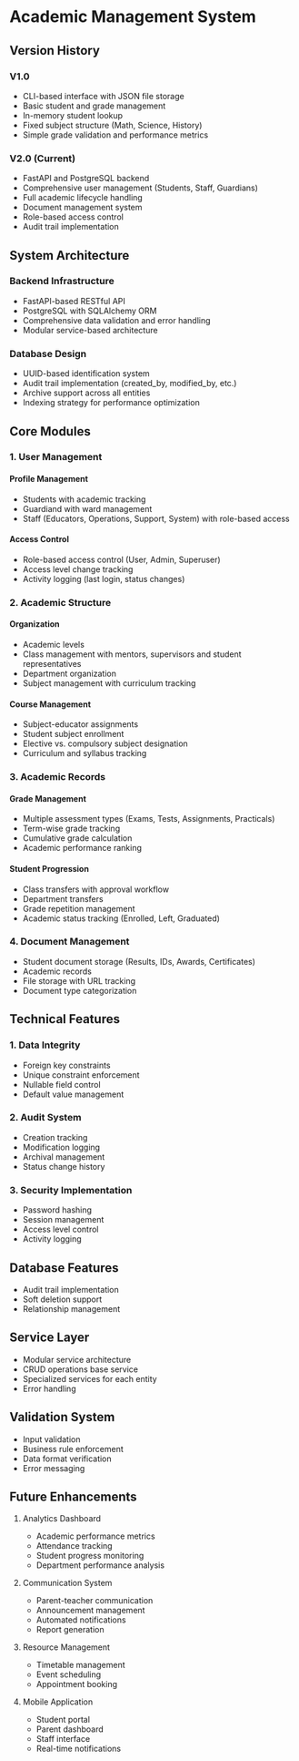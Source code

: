 # Academic Management System

## Version History

### V1.0
- CLI-based interface with JSON file storage
- Basic student and grade management
- In-memory student lookup
- Fixed subject structure (Math, Science, History)
- Simple grade validation and performance metrics

### V2.0 (Current)
- FastAPI and PostgreSQL backend
- Comprehensive user management (Students, Staff, Guardians)
- Full academic lifecycle handling
- Document management system
- Role-based access control
- Audit trail implementation

## System Architecture

### Backend Infrastructure
- FastAPI-based RESTful API
- PostgreSQL with SQLAlchemy ORM
- Comprehensive data validation and error handling
- Modular service-based architecture

### Database Design
- UUID-based identification system
- Audit trail implementation (created_by, modified_by, etc.)
- Archive support across all entities
- Indexing strategy for performance optimization

## Core Modules

### 1. User Management
#### Profile Management
- Students with academic tracking
- Guardiand with ward management
- Staff (Educators, Operations, Support, System) with role-based access

#### Access Control
- Role-based access control (User, Admin, Superuser)
- Access level change tracking
- Activity logging (last login, status changes)

### 2. Academic Structure
#### Organization
- Academic levels 
- Class management with mentors, supervisors and student representatives
- Department organization
- Subject management with curriculum tracking

#### Course Management
- Subject-educator assignments
- Student subject enrollment
- Elective vs. compulsory subject designation
- Curriculum and syllabus tracking

### 3. Academic Records
#### Grade Management
- Multiple assessment types (Exams, Tests, Assignments, Practicals)
- Term-wise grade tracking
- Cumulative grade calculation
- Academic performance ranking

#### Student Progression
- Class transfers with approval workflow
- Department transfers
- Grade repetition management
- Academic status tracking (Enrolled, Left, Graduated)

### 4. Document Management
- Student document storage (Results, IDs, Awards, Certificates)
- Academic records
- File storage with URL tracking
- Document type categorization

## Technical Features

### 1. Data Integrity
- Foreign key constraints
- Unique constraint enforcement
- Nullable field control
- Default value management

### 2. Audit System
- Creation tracking
- Modification logging
- Archival management
- Status change history

### 3. Security Implementation
- Password hashing
- Session management
- Access level control
- Activity logging

## Database Features
- Audit trail implementation
- Soft deletion support
- Relationship management

## Service Layer
- Modular service architecture
- CRUD operations base service
- Specialized services for each entity
- Error handling

## Validation System
- Input validation
- Business rule enforcement
- Data format verification
- Error messaging

## Future Enhancements
1. Analytics Dashboard
   - Academic performance metrics
   - Attendance tracking
   - Student progress monitoring
   - Department performance analysis

2. Communication System
   - Parent-teacher communication
   - Announcement management
   - Automated notifications
   - Report generation

3. Resource Management
   - Timetable management
   - Event scheduling
   - Appointment booking

4. Mobile Application
   - Student portal
   - Parent dashboard
   - Staff interface
   - Real-time notifications
